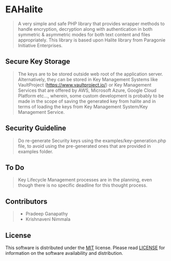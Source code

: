 # EAHalite
> A very simple and safe PHP library that provides wrapper methods to handle encryption, decryption along with authentication in both symmetric & asymmetric modes for both text content and files appropriately. This library is based upon Halite library from Paragonie Initiative Enterprises.

## Secure Key Storage
> The keys are to be stored outside web root of the application server.
> Alternatively, they can be stored in Key Management Systems like VaultProject (https://www.vaultproject.io/) or Key Management Services that are offered by AWS, Microsoft Azure, Google Cloud Platform etc..., wherein, some custom development is probably to be made in the scope of saving the generated key from halite and in terms of loading the keys from Key Management System/Key Management Service.

## Security Guideline
> Do re-generate Security keys using the examples/key-generation.php file, to avoid using the pre-generated ones that are provided in examples folder.

## To Do
> Key Lifecycle Management processes are in the planning, even though there is no specific deadline for this thought process.

## Contributors
> - Pradeep Ganapathy
> - Krishnaveni Nimmala

## License
This software is distributed under the [MIT](https://opensource.org/licenses/MIT) license. Please read [LICENSE](https://github.com/easeappphp/PDOLight/blob/main/LICENSE) for information on the software availability and distribution.
